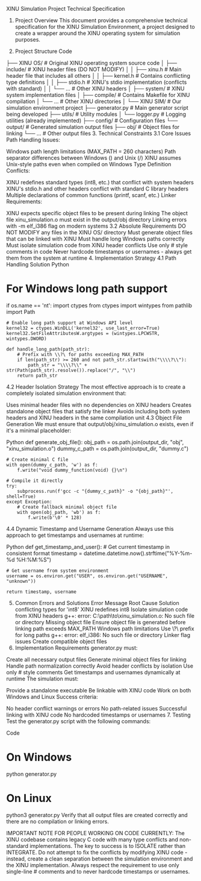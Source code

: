 XINU Simulation Project Technical Specification
1. Project Overview
This document provides a comprehensive technical specification for the XINU Simulation Environment, a project designed to create a wrapper around the XINU operating system for simulation purposes.

2. Project Structure
Code
<ROOT>
├── XINU OS/                 # Original XINU operating system source code
│   ├── include/             # XINU header files (DO NOT MODIFY)
│   │   ├── xinu.h           # Main header file that includes all others 
│   │   ├── kernel.h         # Contains conflicting type definitions
│   │   ├── stdio.h          # XINU's stdio implementation (conflicts with standard)
│   │   └── ...              # Other XINU headers
│   ├── system/              # XINU system implementation files
│   ├── compile/             # Contains Makefile for XINU compilation
│   └── ...                  # Other XINU directories
│
└── XINU SIM/                # Our simulation environment project
    ├── generator.py         # Main generator script being developed
    ├── utils/               # Utility modules
    │   └── logger.py        # Logging utilities (already implemented)
    ├── config/              # Configuration files
    └── output/              # Generated simulation output files
        ├── obj/             # Object files for linking
        └── ...              # Other output files
3. Technical Constraints
3.1 Core Issues
Path Handling Issues:

Windows path length limitations (MAX_PATH = 260 characters)
Path separator differences between Windows (\) and Unix (/)
XINU assumes Unix-style paths even when compiled on Windows
Type Definition Conflicts:

XINU redefines standard types (int8, etc.) that conflict with system headers
XINU's stdio.h and other headers conflict with standard C library headers
Multiple declarations of common functions (printf, scanf, etc.)
Linker Requirements:

XINU expects specific object files to be present during linking
The object file xinu_simulation.o must exist in the output/obj directory
Linking errors with -m elf_i386 flag on modern systems
3.2 Absolute Requirements
DO NOT MODIFY any files in the XINU OS/ directory
Must generate object files that can be linked with XINU
Must handle long Windows paths correctly
Must isolate simulation code from XINU header conflicts
Use only #  style comments in code
Never hardcode timestamps or usernames - always get them from the system at runtime
4. Implementation Strategy
4.1 Path Handling Solution
Python
# For Windows long path support
if os.name == 'nt':
    import ctypes
    from ctypes import wintypes
    from pathlib import Path

    # Enable long path support at Windows API level
    kernel32 = ctypes.WinDLL('kernel32', use_last_error=True)
    kernel32.SetFileAttributesW.argtypes = (wintypes.LPCWSTR, wintypes.DWORD)

    def handle_long_path(path_str):
        # Prefix with \\?\ for paths exceeding MAX_PATH
        if len(path_str) >= 260 and not path_str.startswith("\\\\?\\"):
            path_str = "\\\\?\\" + str(Path(path_str).resolve()).replace("/", "\\")
        return path_str
4.2 Header Isolation Strategy
The most effective approach is to create a completely isolated simulation environment that:

Uses minimal header files with no dependencies on XINU headers
Creates standalone object files that satisfy the linker
Avoids including both system headers and XINU headers in the same compilation unit
4.3 Object File Generation
We must ensure that output/obj/xinu_simulation.o exists, even if it's a minimal placeholder:

Python
def generate_obj_file():
    obj_path = os.path.join(output_dir, "obj", "xinu_simulation.o")
    dummy_c_path = os.path.join(output_dir, "dummy.c")
    
    # Create minimal C file
    with open(dummy_c_path, 'w') as f:
        f.write("void dummy_function(void) {}\n")
    
    # Compile it directly
    try:
        subprocess.run(f'gcc -c "{dummy_c_path}" -o "{obj_path}"', shell=True)
    except Exception:
        # Create fallback minimal object file
        with open(obj_path, 'wb') as f:
            f.write(b'\0' * 128)
4.4 Dynamic Timestamp and Username Generation
Always use this approach to get timestamps and usernames at runtime:

Python
def get_timestamp_and_user():
    # Get current timestamp in consistent format
    timestamp = datetime.datetime.now().strftime("%Y-%m-%d %H:%M:%S")
    
    # Get username from system environment
    username = os.environ.get("USER", os.environ.get("USERNAME", "unknown"))
    
    return timestamp, username
5. Common Errors and Solutions
Error Message	Root Cause	Solution
conflicting types for 'int8'	XINU redefines int8	Isolate simulation code from XINU headers
g++: error: C:\path\to\xinu_simulation.o: No such file or directory	Missing object file	Ensure object file is generated before linking
path exceeds MAX_PATH	Windows path limitations	Use \\?\ prefix for long paths
g++: error: elf_i386: No such file or directory	Linker flag issues	Create compatible object files
6. Implementation Requirements
generator.py must:

Create all necessary output files
Generate minimal object files for linking
Handle path normalization correctly
Avoid header conflicts by isolation
Use only #  style comments
Get timestamps and usernames dynamically at runtime
The simulation must:

Provide a standalone executable
Be linkable with XINU code
Work on both Windows and Linux
Success criteria:

No header conflict warnings or errors
No path-related issues
Successful linking with XINU code
No hardcoded timestamps or usernames
7. Testing
Test the generator.py script with the following commands:

Code
# On Windows
python generator.py

# On Linux 
python3 generator.py
Verify that all output files are created correctly and there are no compilation or linking errors.

IMPORTANT NOTE FOR PEOPLE WORKING ON CODE CURRENTLY: The XINU codebase contains legacy C code with many type conflicts and non-standard implementations. The key to success is to ISOLATE rather than INTEGRATE. Do not attempt to fix the conflicts by modifying XINU code - instead, create a clean separation between the simulation environment and the XINU implementation. Always respect the requirement to use only single-line #  comments and to never hardcode timestamps or usernames.
